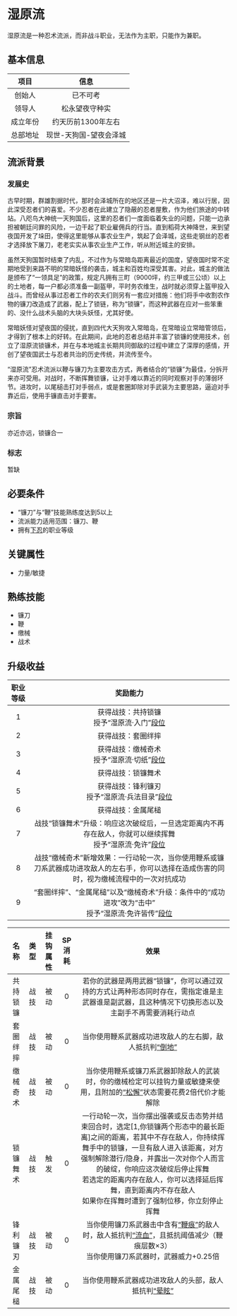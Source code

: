 # 湿原流

湿原流是一种忍术流派，而非战斗职业，无法作为主职，只能作为兼职。

## 基本信息

项目|信息
:--:|:--:
创始人|已不可考
领导人|松永望夜守种实
成立年份|约天历前1300年左右
总部地址|现世-天狗国-望夜会泽城

## 流派背景

### 发展史

古早时期，群雄割据时代，那时会泽城所在的地区还是一片大沼泽，难以行居，因此深受忍者们的喜爱。不少忍者在此建立了隐蔽的忍者屋敷，作为他们旅途的中转站。八咫鸟大神统一天狗国后，这里的忍者们一度面临着失业的问题，只能一边承担被朝廷问罪的风险，一边干起了职业雇佣兵的行当。直到稻荷大神降世，来到望夜国开发了垛田，使得这里能够从事农业生产，筑起了会泽城，这些走钢丝的忍者才选择放下屠刀，老老实实从事农业生产工作，听从附近城主的安排。

虽然天狗国暂时结束了内乱，不过作为与常暗岛距离最近的国度，望夜国时常不定期地受到来路不明的常暗妖怪的袭击，城主和百姓均深受其害。对此，城主的做法是颁布了“一领具足”的政策，规定凡拥有三町（9000坪，约三甲或三公顷）以上的土地者，每一户都必须准备一副盔甲，平时务农维生，战时就必须穿上盔甲投入战斗。而曾经从事过忍者工作的农夫们则另有一套应对措施：他们将手中收割农作物的镰刀改造成了武器，配上了锁链，称为“锁镰”，而这种武器在应对一些笨重的、没什么战术头脑的大块头妖怪，尤其好使。

常暗妖怪对望夜国的侵扰，直到四代大天狗攻入常暗岛，在常暗设立常暗管领后，才得到了根本上的好转。在此期间，此地的忍者总结并丰富了锁镰的使用技术，创立了湿原流锁镰术，并在与本地城主长期共同御敌的过程中建立了深厚的感情，开创了望夜国武士与忍者共治的历史传统，并流传至今。

“湿原流”忍术流派以鞭与镰刀为主要攻击方式，两者结合的“锁镰”为最佳，分拆开来亦可受用。对战时，不断挥舞锁镰，让对手难以靠近的同时观察对手的薄弱环节。进攻时，以尾槌击打对手弱点，或是套圈卸除对手武装为主要思路，逼迫对手靠近后，使用手镰直击对手要害。

### 宗旨

亦近亦远，锁镰合一

### 标志

暂缺

## 必要条件

* “镰刀”与“鞭”技能熟练度达到5以上
* 流派能力适用范围：镰刀、鞭
* 拥有<a href="../../shinobi_yashiki/genin" target="_blank">下忍</a>的职业等级

## 关键属性

* 力量/敏捷

## 熟练技能

* 镰刀
* 鞭
* 缴械
* 战术

## 升级收益

职业等级|奖励能力
:--:|:--:
1|获得战技：共持锁镰<br>授予“湿原流·入门”<a href="../../dan" target="_blank">段位</a>
2|获得战技：套圈绊摔
3|获得战技：缴械奇术<br>授予“湿原流·切纸”<a href="../../dan" target="_blank">段位</a>
4|获得战技：锁镰舞术
5|获得战技：锋利镰刃<br>授予“湿原流·兵法目录”<a href="../../dan" target="_blank">段位</a>
6|获得战技：金属尾槌
7|战技“锁镰舞术”升级：响应这次破绽后，一旦选定距离内不再存在敌人，你就可以继续挥舞<br>授予“湿原流·免许”<a href="../../dan" target="_blank">段位</a>
8|战技“缴械奇术”新增效果：一行动轮一次，当你使用鞭系或镰刀系武器成功进攻敌人的左右手，你可以选择在造成伤害的同时，视为缴械流程中的一次对抗成功
9|“套圈绊摔”、“金属尾槌”以及“缴械奇术”升级：条件中的“成功进攻”改为“击中”<br>授予“湿原流·免许皆传”<a href="../../dan" target="_blank">段位</a>

名称|类型|挂钩属性|SP消耗|效果
:--:|:--:|:--:|:--:|:--:
共持锁镰|战技|被动|0|若你的武器是两用武器“锁镰”，你可以通过双持的方式让两种形态同时存在，需指定谁是主武器谁是副武器，且这种情况下切换形态以及主副手不再需要消耗行动点
套圈绊摔|战技|被动|0|当你使用鞭系武器成功进攻敌人的左右脚，敌人抵抗判<a href="../../../../status/normal/#倒地" target="_blank">“倒地”</a>
缴械奇术|战技|被动|0|当你使用鞭系或镰刀系武器卸除敌人的武装时，你的缴械检定可以挂钩力量或敏捷来使用，且附加的<a href="../../../../status/mark/#松懈" target="_blank">“松懈”</a>状态需要花费2倍代价才能解除
锁镰舞术|战技|触发|0|一行动轮一次，当你摆出强袭或反击态势并结束回合时，选定[1,你锁镰两个形态中的最长距离]之间的距离，若其中不存在敌人，你持续挥舞手中的锁镰，一旦有敌人进入该距离，对方强制解除潜行/隐身，并露出一次对你个人而言的破绽，你响应这次破绽后停止挥舞<br>若选定的距离内存在敌人，你可以选择延后挥舞，直到距离内不存在敌人<br>如果你在挥舞时遭到了强制位移，你立刻停止挥舞
锋利镰刃|战技|被动|0|当你使用镰刀系武器击中含有<a href="../../../../status/mark/#鞭痕" target="_blank">“鞭痕”</a>的敌人时，敌人抵抗判<a href="../../../../status/normal/#流血" target="_blank">“流血”</a>，且抵抗阈值减少（鞭痕层数×3）<br>当你使用镰刀系武器时，武器威力+0.25倍
金属尾槌|战技|被动|0|当你使用鞭系武器成功进攻敌人的头部，敌人抵抗判<a href="../../../../status/normal/#晕眩" target="_blank">“晕眩”</a>